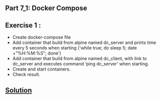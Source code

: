 ## Part 7_1: Docker Compose
## Exercise 1 : 
* Create docker-compose file
* Add container that build from alpine named dc_server and prints time every 5 seconds when starting ('while true; do sleep 5; date +"%H:%M:%S"; done')
* Add container that build from alpine named dc_client, with link to dc_server and executes command ‘ping dc_server’ when starting.
* Create and start containers.
* Check result.

## [Solution](solution)
